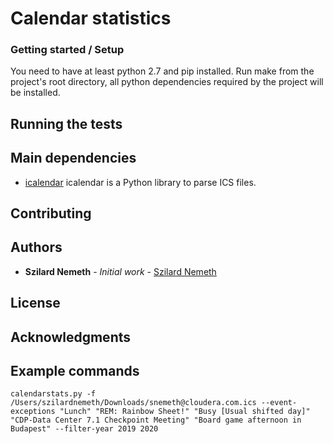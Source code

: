 # Calendar statistics


### Getting started / Setup

You need to have at least python 2.7 and pip installed.
Run make from the project's root directory, all python dependencies required by the project will be installed.


## Running the tests

## Main dependencies

* [icalendar](https://icalendar.readthedocs.io/en/latest/about.html)  icalendar is a Python library to parse ICS files.

## Contributing

## Authors

* **Szilard Nemeth** - *Initial work* - [Szilard Nemeth](https://github.com/szilard-nemeth)

## License

## Acknowledgments

## Example commands

```calendarstats.py -f /Users/szilardnemeth/Downloads/snemeth@cloudera.com.ics --event-exceptions "Lunch" "REM: Rainbow Sheet!" "Busy [Usual shifted day]" "CDP-Data Center 7.1 Checkpoint Meeting" "Board game afternoon in Budapest" --filter-year 2019 2020```
